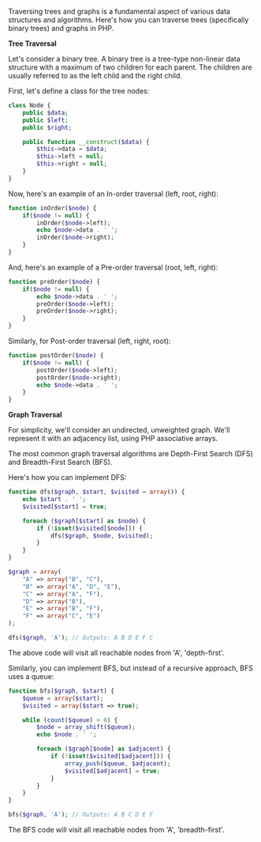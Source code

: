 Traversing trees and graphs is a fundamental aspect of various data structures and algorithms. Here's how you can traverse trees (specifically binary trees) and graphs in PHP.

**Tree Traversal**

Let's consider a binary tree. A binary tree is a tree-type non-linear data structure with a maximum of two children for each parent. The children are usually referred to as the left child and the right child.

First, let's define a class for the tree nodes:

```php
class Node {
    public $data;
    public $left;
    public $right;

    public function __construct($data) {
        $this->data = $data;
        $this->left = null;
        $this->right = null;
    }
}
```

Now, here's an example of an In-order traversal (left, root, right):

```php
function inOrder($node) {
    if($node != null) {
        inOrder($node->left);
        echo $node->data . ' ';
        inOrder($node->right);
    }
}
```

And, here's an example of a Pre-order traversal (root, left, right):

```php
function preOrder($node) {
    if($node != null) {
        echo $node->data . ' ';
        preOrder($node->left);
        preOrder($node->right);
    }
}
```

Similarly, for Post-order traversal (left, right, root):

```php
function postOrder($node) {
    if($node != null) {
        postOrder($node->left);
        postOrder($node->right);
        echo $node->data . ' ';
    }
}
```

**Graph Traversal**

For simplicity, we'll consider an undirected, unweighted graph. We'll represent it with an adjacency list, using PHP associative arrays.

The most common graph traversal algorithms are Depth-First Search (DFS) and Breadth-First Search (BFS).

Here's how you can implement DFS:

```php
function dfs($graph, $start, $visited = array()) {
    echo $start . ' ';
    $visited[$start] = true;

    foreach ($graph[$start] as $node) {
        if (!isset($visited[$node])) {
            dfs($graph, $node, $visited);
        }
    }
}

$graph = array(
    "A" => array("B", "C"),
    "B" => array("A", "D", "E"),
    "C" => array("A", "F"),
    "D" => array("B"),
    "E" => array("B", "F"),
    "F" => array("C", "E")
);

dfs($graph, 'A'); // Outputs: A B D E F C
```

The above code will visit all reachable nodes from 'A', 'depth-first'.

Similarly, you can implement BFS, but instead of a recursive approach, BFS uses a queue:

```php
function bfs($graph, $start) {
    $queue = array($start);
    $visited = array($start => true);

    while (count($queue) > 0) {
        $node = array_shift($queue);
        echo $node . ' ';

        foreach ($graph[$node] as $adjacent) {
            if (!isset($visited[$adjacent])) {
                array_push($queue, $adjacent);
                $visited[$adjacent] = true;
            }
        }
    }
}

bfs($graph, 'A'); // Outputs: A B C D E F
```

The BFS code will visit all reachable nodes from 'A', 'breadth-first'.
